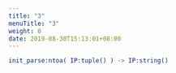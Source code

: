 ```yaml
---
title: "3"
menuTitle: "3"
weight: 0
date: 2019-08-30T15:13:01+08:00
---
```

```erlang
init_parse:ntoa( IP:tuple() ) -> IP:string()
```